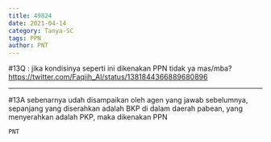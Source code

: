 ```yaml
---
title: 49824
date: 2021-04-14
category: Tanya-SC
tags: PPN
author: PNT
---
```


#13Q : jika kondisinya seperti ini dikenakan PPN tidak ya mas/mba? https://twitter.com/Faqiih_Al/status/1381844366889680896

---

#13A sebenarnya udah disampaikan oleh agen yang jawab sebelumnya, sepanjang yang diserahkan adalah BKP di dalam daerah pabean, yang menyerahkan adalah PKP, maka dikenakan PPN

`PNT`
